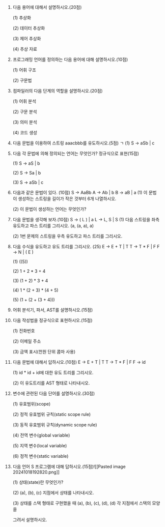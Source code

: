 1. 다음 용어에 대해서 설명하시오.(20점)

	(1) 추상화
	
	(2) 데이터 추상화
	
	(3) 제어 추상화
	
	(4) 추상 자료

2. 프로그래밍 언어를 정의하는 다음 용어에 대해 설명하시오.(10점)

	(1) 어휘 구조
	
	(2) 구문법

3. 컴파일러의 다음 단계의 역할을 설명하시오.(20점)

	(1) 어휘 분석
	
	(2) 구문 분석
	
	(3) 의미 분석
	
	(4) 코드 생성

4. 다음 문법을 이용하여 스트링 aaacbbb를 유도하시오.(5점)
ㄱ
	(1) S → aSb | c

5. 다음 각 문법에 의해 정의되는 언어는 무엇인가? 정규식으로 표현(15점)

	(1) S → aS | b
	
	(2) S → Sa | b
	
	(3) S → aSb | c

6. 다음과 같은 문법이 있다. (10점)
   S → AaBb
   A → Ab | b
   B → aB | a
	(1) 이 문법이 생성하는 스트링을 길이가 작은 것부터 6개 나열하시오.
	
	(2) 이 문법이 생성하는 언어는 무엇인가?

7. 다음 문법을 생각해 보자.(10점)
   S → ( L ) | a
   L → L, S | S
	(1) 다음 스트링을 좌측 유도하고 파스 트리를 그리시오.
		(a, (a, a), a)
	
	(2) 1번 문제의 스트링을 우측 유도하고 파스 트리를 그리시오.

8. 다음 수식을 유도하고 유도 트리를 그리시오. (25)
   E → E + T | T
   T → T * F | F
   F → N | ( E )

	(1) ((5))
	
	(2) 1 + 2 * 3 + 4
	
	(3) (1 + 2) * 3 + 4
	
	(4) 1 * (2 + 3) * (4 + 5)
	
	(5) (1 + (2 + (3 + 4)))

9. 어휘 분석기, 파서, AST를 설명하시오.(15점)

10. 다음 작성법을 정규식으로 표현하시오.(15점)

	(1) 전화번호
	
	(2) 이메일 주소
	
	(3) 금액 표시(천원 단위 콤마 사용)

11. 다음 문법에 대해서 답하시오.(10점)
    E → E + T | T
    T → T * F | F F → id

	(1) id * id + id에 대한 유도 트리를 그리시오.
	
	(2) 이 유도트리를 AST 형태로 나타내시오.

12. 변수에 관련된 다음 단어를 설명하시오.(30점)

	(1) 유효범위(scope)
	
	(2) 정적 유효범위 규칙(static scope rule)
	
	(3) 동적 유효범위 규칙(dynamic scope rule)
	
	(4) 전역 변수(global variable)
	
	(5) 지역 변수(local variable)
	
	(6) 정적 변수(static variable)

13. 다음 언어 S 프로그램에 대해 답하시오.(15점)![[Pasted image 20241018192820.png]]
	
	(1) 상태(state)란 무엇인가?
	
	(2) (a), (b), (c) 지점에서 상태를 나타내시오.
	
	(3) 상태를 스택 형태로 구현했을 때 (a), (b), (c), (d), (d) 각 지점에서 스택의 모양을
	
	그려서 설명하시오.